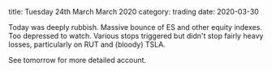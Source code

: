 title:  Tuesday 24th March March 2020
category: trading
date: 2020-03-30

Today was deeply rubbish. Massive bounce of ES and other equity indexes. Too depressed to watch. Various stops triggered but didn't stop fairly heavy losses, particularly on RUT and \(bloody\) TSLA.

See tomorrow for more detailed account.

